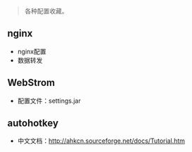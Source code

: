 > 各种配置收藏。

## nginx 
- nginx配置
- 数据转发


## WebStrom
- 配置文件：settings.jar


## autohotkey
- 中文文档：http://ahkcn.sourceforge.net/docs/Tutorial.htm



